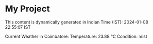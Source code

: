 # My Project

This content is dynamically generated in Indian Time (IST): 2024-01-08 22:55:07 IST


Current Weather in Coimbatore:
Temperature: 23.88 °C
Condition: mist
